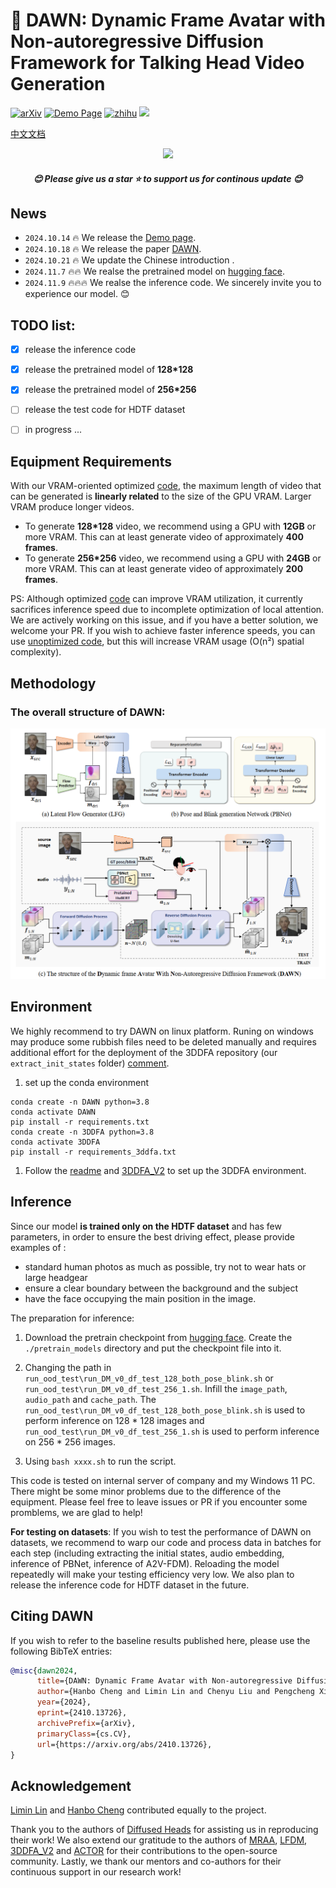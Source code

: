 # 🌅 DAWN: Dynamic Frame Avatar with Non-autoregressive Diffusion Framework for Talking Head Video Generation

[![arXiv](https://img.shields.io/badge/Arxiv-2410.13726-b31b1b.svg?logo=arXiv)](https://arxiv.org/abs/2410.13726)
[![Demo Page](https://img.shields.io/badge/Demo_Page-blue)](https://hanbo-cheng.github.io/DAWN/)
[![zhihu](https://img.shields.io/badge/知乎-0079FF.svg?logo=zhihu&logoColor=white)](https://zhuanlan.zhihu.com/p/2253009511)
 <a href='https://huggingface.co/Hanbo-Cheng/DAWN'><img src='https://img.shields.io/badge/%F0%9F%A4%97%20HuggingFace-Model-yellow'></a>


[中文文档](README_CN.md)
<p align="center">
<img src="structure_img\ifferent-styles-at-higher-resolution.gif" width=600>
</p>


<h5 align="center"> 😊 Please give us a star ⭐ to support us for continous update 😊  </h5>

## News
* ```2024.10.14``` 🔥 We release the [Demo page](https://hanbo-cheng.github.io/DAWN/).
* ```2024.10.18``` 🔥 We release the paper [DAWN](https://arxiv.org/abs/2410.13726).
* ```2024.10.21``` 🔥 We update the Chinese introduction [](https://zhuanlan.zhihu.com/p/2253009511).
* ```2024.11.7``` 🔥🔥 We realse the pretrained model on [hugging face](https://huggingface.co/Hanbo-Cheng/DAWN).
* ```2024.11.9``` 🔥🔥🔥 We realse the inference code. We sincerely invite you to experience our model. 😊
## TODO list:
- [x]  release the inference code
- [x]  release the pretrained model of **128*128**
- [x]  release the pretrained model of **256*256** 
- [ ] release the test code for HDTF dataset
- [ ] in progress ...


## Equipment Requirements

With our VRAM-oriented optimized [code](DM_3/modules/video_flow_diffusion_multiGPU_v0_crema_plus_faceemb_ca_multi_test_local_opt.py), the maximum length of video that can be generated is **linearly related** to the size of the GPU VRAM. Larger VRAM produce longer videos.
- To generate **128*128** video, we recommend using a GPU with **12GB** or more VRAM. This can at least generate video of approximately **400 frames**.
- To generate **256*256** video, we recommend using a GPU with **24GB** or more VRAM. This can at least generate video of approximately **200 frames**.

PS: Although optimized [code](DM_3/modules/video_flow_diffusion_multiGPU_v0_crema_plus_faceemb_ca_multi_test_local_opt.py) can improve VRAM utilization, it currently sacrifices inference speed due to incomplete optimization of local attention. We are actively working on this issue, and if you have a better solution, we welcome your PR. If you wish to achieve faster inference speeds, you can use [unoptimized code](DM_3/modules/video_flow_diffusion_multiGPU_v0_crema_plus_faceemb_ca_multi_test.py), but this will increase VRAM usage (O(n²) spatial complexity).
## Methodology
### The overall structure of DAWN:
<p align="center">
<img src="structure_img\pipeline.png" width=600 alt="framework"/>
</p>


## Environment
We highly recommend to try DAWN on linux platform. Runing on windows may produce some rubbish files need to be deleted manually and requires additional effort for the deployment of the 3DDFA repository (our `extract_init_states` folder) [comment](https://github.com/cleardusk/3DDFA_V2/issues/12#issuecomment-697479173).

1. set up the conda environment
```
conda create -n DAWN python=3.8
conda activate DAWN
pip install -r requirements.txt
conda create -n 3DDFA python=3.8
conda activate 3DDFA
pip install -r requirements_3ddfa.txt
```

1. Follow the [readme](extract_init_states\readme.md) and [3DDFA_V2](https://github.com/cleardusk/3DDFA_V2) to set up the 3DDFA environment.
 

## Inference

Since our model **is trained only on the HDTF dataset** and has few parameters, in order to ensure the best driving effect, please provide examples of :
- standard human photos as much as possible, try not to wear hats or large headgear
- ensure a clear boundary between the background and the subject
- have the face occupying the main position in the image.

The preparation for inference:
1. Download the pretrain checkpoint from [hugging face](https://huggingface.co/Hanbo-Cheng/DAWN). Create the `./pretrain_models` directory and put the checkpoint file into it.
   
2. Changing the path in  `run_ood_test\run_DM_v0_df_test_128_both_pose_blink.sh` or `run_ood_test\run_DM_v0_df_test_256_1.sh`. Infill the `image_path`, `audio_path` and `cache_path`. The `run_ood_test\run_DM_v0_df_test_128_both_pose_blink.sh` is used to perform inference on 128 * 128 images and `run_ood_test\run_DM_v0_df_test_256_1.sh` is used to perform inference on 256 * 256 images.
   
3. Using `bash xxxx.sh` to run the script.
   


This code is tested on internal server of company and my Windows 11 PC. There might be some minor problems due to the difference of the equipment. Please feel free to leave issues or PR if you encounter some promblems, we are glad to help!

**For testing on datasets**: If you wish to test the performance of DAWN on datasets, we recommend to warp our code and process data in batches for each step (including extracting the initial states, audio embedding, inference of PBNet, inference of A2V-FDM). Reloading the model repeatedly will make your testing efficiency very low. We also plan to release the inference code for HDTF dataset in the future.

## Citing DAWN
If you wish to refer to the baseline results published here, please use the following BibTeX entries:

```BibTeX
@misc{dawn2024,
      title={DAWN: Dynamic Frame Avatar with Non-autoregressive Diffusion Framework for Talking Head Video Generation}, 
      author={Hanbo Cheng and Limin Lin and Chenyu Liu and Pengcheng Xia and Pengfei Hu and Jiefeng Ma and Jun Du and Jia Pan},
      year={2024},
      eprint={2410.13726},
      archivePrefix={arXiv},
      primaryClass={cs.CV},
      url={https://arxiv.org/abs/2410.13726}, 
}
```
## Acknowledgement

[Limin Lin](https://github.com/LiminLin0) and [Hanbo Cheng](https://github.com/Hanbo-Cheng) contributed equally to the project.

Thank you to the authors of [Diffused Heads](https://github.com/MStypulkowski/diffused-heads) for assisting us in reproducing their work! We also extend our gratitude to the authors of [MRAA](https://github.com/snap-research/articulated-animation), [LFDM](https://github.com/snap-research/articulated-animation), [3DDFA_V2](https://github.com/cleardusk/3DDFA_V2) and [ACTOR](https://github.com/Mathux/ACTOR) for their contributions to the open-source community. Lastly, we thank our mentors and co-authors for their continuous support in our research work!

